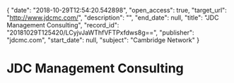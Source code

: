 {
  "date": "2018-10-29T12:54:20.542898", 
  "open_access": true, 
  "target_url": "http://www.jdcmc.com/", 
  "description": "", 
  "end_date": null, 
  "title": "JDC Management Consulting", 
  "record_id": "20181029T125420/LCyjvJaWThfVFTPxfdws8g==", 
  "publisher": "jdcmc.com", 
  "start_date": null, 
  "subject": "Cambridge Network"
}

# JDC Management Consulting

